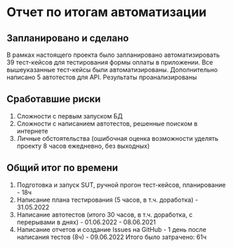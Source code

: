 # Отчет по итогам автоматизации
## Запланировано и сделано
В рамках настоящего проекта было запланировано автоматизировать 39 тест-кейсов для тестирования формы оплаты в приложении.
Все вышеуказанные тест-кейсы были автоматизированы. Дополнительно написано 5 автотестов для API. Результаты проанализированы

## Сработавшие риски
1. Сложности с первым запуском БД
2. Сложности с написанием автотестов, решенные поиском в интернете
3. Личные обстоятельства (ошибочная оценка возможности уделять проекту 8 часов ежедневно, без выходных)

## Общий итог по времени
1. Подготовка и запуск SUT, ручной прогон тест-кейсов, планирование - 18ч
2. Написание плана тестирования (5 часов, в т.ч. доработка) - 31.05.2022
3. Написание автотестов (итого 30 часов, в т.ч. доработка, с перерывами в днях) - 01.06.2022 - 08.06.2021
4. Написание отчетов и создание Issues на GitHub - 1 день после написания тестов (8ч) - 09.06.2022
   Итого было затрачено: 61ч